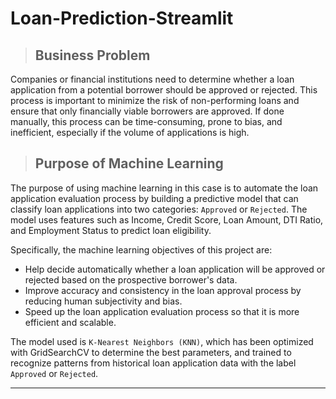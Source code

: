 # Loan-Prediction-Streamlit
> ## Business Problem

Companies or financial institutions need to determine whether a loan application from a potential borrower should be approved or rejected. This process is important to minimize the risk of non-performing loans and ensure that only financially viable borrowers are approved. If done manually, this process can be time-consuming, prone to bias, and inefficient, especially if the volume of applications is high.

> ## Purpose of Machine Learning

The purpose of using machine learning in this case is to automate the loan application evaluation process by building a predictive model that can classify loan applications into two categories: `Approved` or `Rejected`. The model uses features such as Income, Credit Score, Loan Amount, DTI Ratio, and Employment Status to predict loan eligibility.

Specifically, the machine learning objectives of this project are:
- Help decide automatically whether a loan application will be approved or rejected based on the prospective borrower's data.
- Improve accuracy and consistency in the loan approval process by reducing human subjectivity and bias.
- Speed up the loan application evaluation process so that it is more efficient and scalable.

The model used is `K-Nearest Neighbors (KNN)`, which has been optimized with GridSearchCV to determine the best parameters, and trained to recognize patterns from historical loan application data with the label `Approved` or `Rejected`.

----
